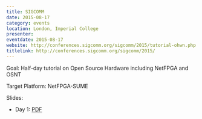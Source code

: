 ```yaml
---
title: SIGCOMM
date: 2015-08-17
category: events
location: London, Imperial College
presenter:
eventdate: 2015-08-17
website: http://conferences.sigcomm.org/sigcomm/2015/tutorial-ohwn.php
titlelink: http://conferences.sigcomm.org/sigcomm/2015/
---
```


Goal: Half-day tutorial on Open Source Hardware including NetFPGA and OSNT

Target Platform: NetFPGA-SUME

Slides:
- Day 1: [PDF](https://www.dropbox.com/s/q094jabalf5kahj/2015_SIGCOMM_tutorial.pdf?dl=0)
